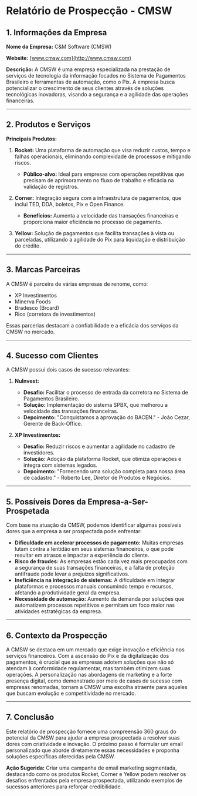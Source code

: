# Relatório de Prospecção - CMSW

## 1. Informações da Empresa

**Nome da Empresa:** C&M Software (CMSW)

**Website:** [www.cmsw.com](http://www.cmsw.com)

**Descrição:**
A CMSW é uma empresa especializada na prestação de serviços de tecnologia da informação focados no Sistema de Pagamentos Brasileiro e ferramentas de automação, como o Pix. A empresa busca potencializar o crescimento de seus clientes através de soluções tecnológicas inovadoras, visando a segurança e a agilidade das operações financeiras.

---

## 2. Produtos e Serviços

**Principais Produtos:**

1. **Rocket:** Uma plataforma de automação que visa reduzir custos, tempo e falhas operacionais, eliminando complexidade de processos e mitigando riscos.
   - **Público-alvo:** Ideal para empresas com operações repetitivas que precisam de aprimoramento no fluxo de trabalho e eficácia na validação de registros.

2. **Corner:** Integração segura com a infraestrutura de pagamentos, que inclui TED, DDA, boletos, Pix e Open Finance.
   - **Benefícios:** Aumenta a velocidade das transações financeiras e proporciona maior eficiência no processo de pagamento.

3. **Yellow:** Solução de pagamentos que facilita transações à vista ou parceladas, utilizando a agilidade do Pix para liquidação e distribuição do crédito.

---

## 3. Marcas Parceiras

A CMSW é parceira de várias empresas de renome, como:
- XP Investimentos
- Minerva Foods
- Bradesco (Brcard)
- Rico (corretora de investimentos)

Essas parcerias destacam a confiabilidade e a eficácia dos serviços da CMSW no mercado.

---

## 4. Sucesso com Clientes

A CMSW possui dois casos de sucesso relevantes:

1. **NuInvest:**
   - **Desafio:** Facilitar o processo de entrada da corretora no Sistema de Pagamentos Brasileiro.
   - **Solução:** Implementação do sistema SPBX, que melhorou a velocidade das transações financeiras.
   - **Depoimento:** "Conquistamos a aprovação do BACEN." - João Cezar, Gerente de Back-Office.

2. **XP Investimentos:**
   - **Desafio:** Reduzir riscos e aumentar a agilidade no cadastro de investidores.
   - **Solução:** Adoção da plataforma Rocket, que otimiza operações e integra com sistemas legados.
   - **Depoimento:** "Fornecendo uma solução completa para nossa área de cadastro." - Roberto Lee, Diretor de Produtos e Negócios.

---

## 5. Possíveis Dores da Empresa-a-Ser-Prospetada

Com base na atuação da CMSW, podemos identificar algumas possíveis dores que a empresa a ser prospectada pode enfrentar:

- **Dificuldade em acelerar processos de pagamento:** Muitas empresas lutam contra a lentidão em seus sistemas financeiros, o que pode resultar em atrasos e impactar a experiência do cliente.
- **Risco de fraudes:** As empresas estão cada vez mais preocupadas com a segurança de suas transações financeiras, e a falta de proteção antifraude pode levar a prejuízos significativos.
- **Ineficiência na integração de sistemas:** A dificuldade em integrar plataformas e processos manuais consumindo tempo e recursos, afetando a produtividade geral da empresa.
- **Necessidade de automação:** Aumento da demanda por soluções que automatizem processos repetitivos e permitam um foco maior nas atividades estratégicas da empresa.

---

## 6. Contexto da Prospecção

A CMSW se destaca em um mercado que exige inovação e eficiência nos serviços financeiros. Com a ascensão do Pix e da digitalização dos pagamentos, é crucial que as empresas adotem soluções que não só atendam à conformidade regulamentar, mas também otimizem suas operações. A personalização nas abordagens de marketing e a forte presença digital, como demonstrado por meio de cases de sucesso com empresas renomadas, tornam a CMSW uma escolha atraente para aqueles que buscam evolução e competitividade no mercado.

---

## 7. Conclusão

Este relatório de prospecção fornece uma compreensão 360 graus do potencial da CMSW para ajudar a empresa prospectada a resolver suas dores com criatividade e inovação. O próximo passo é formular um email personalizado que aborde diretamente essas necessidades e proponha soluções específicas oferecidas pela CMSW.

**Ação Sugerida:** Criar uma campanha de email marketing segmentada, destacando como os produtos Rocket, Corner e Yellow podem resolver os desafios enfrentados pela empresa prospectada, utilizando exemplos de sucessos anteriores para reforçar credibilidade.